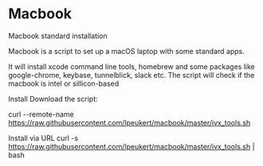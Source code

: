# Macbook
Macbook standard installation

Macbook is a script to set up a macOS laptop with some standard apps.

It will install xcode command line tools, homebrew and some packages like google-chrome, keybase, tunnelblick, slack etc.
The script will check if the macbook is intel or sillicon-based

Install
Download the script:

curl --remote-name https://raw.githubusercontent.com/lpeukert/macbook/master/ivx_tools.sh

Install via URL
curl -s https://raw.githubusercontent.com/lpeukert/macbook/master/ivx_tools.sh | bash
